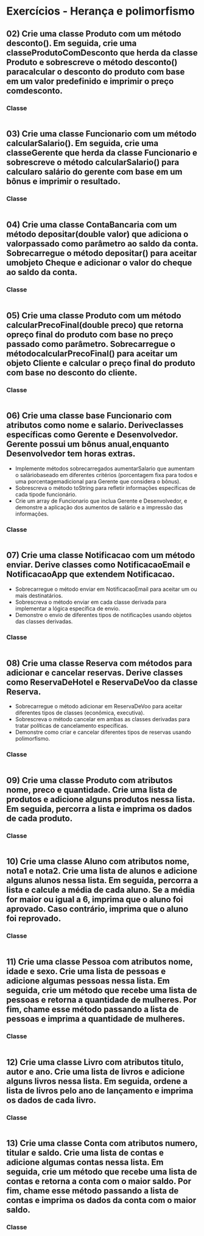 # Exercícios - Herança e polimorfismo 
## 02) Crie uma classe Produto com um método desconto(). Em seguida, crie uma classeProdutoComDesconto que herda da classe Produto e sobrescreve o método desconto() paracalcular o desconto do produto com base em um valor predefinido e imprimir o preço comdesconto.
### Classe
```java

```

## 03) Crie uma classe Funcionario com um método calcularSalario(). Em seguida, crie uma classeGerente que herda da classe Funcionario e sobrescreve o método calcularSalario() para calcularo salário do gerente com base em um bônus e imprimir o resultado.
### Classe
```java

```

## 04) Crie uma classe ContaBancaria com um método depositar(double valor) que adiciona o valorpassado como parâmetro ao saldo da conta. Sobrecarregue o método depositar() para aceitar umobjeto Cheque e adicionar o valor do cheque ao saldo da conta.
### Classe
```java

```

## 05) Crie uma classe Produto com um método calcularPrecoFinal(double preco) que retorna opreço final do produto com base no preço passado como parâmetro. Sobrecarregue o métodocalcularPrecoFinal() para aceitar um objeto Cliente e calcular o preço final do produto com base no desconto do cliente.
### Classe
```java

```

## 06) Crie uma classe base Funcionario com atributos como nome e salario. Deriveclasses específicas como Gerente e Desenvolvedor. Gerente possui um bônus anual,enquanto Desenvolvedor tem horas extras.
* Implemente métodos sobrecarregados aumentarSalario que aumentam o saláriobaseado em diferentes critérios (porcentagem fixa para todos e uma porcentagemadicional para Gerente que considera o bônus).
* Sobrescreva o método toString para refletir informações específicas de cada tipode funcionário.
* Crie um array de Funcionario que inclua Gerente e Desenvolvedor, e demonstre a aplicação dos aumentos de salário e a impressão das informações.
### Classe
```java

```

## 07) Crie uma classe Notificacao com um método enviar. Derive classes como NotificacaoEmail e NotificacaoApp que extendem Notificacao.
* Sobrecarregue o método enviar em NotificacaoEmail para aceitar um ou mais destinatários.
* Sobrescreva o método enviar em cada classe derivada para implementar a lógica específica de envio.
* Demonstre o envio de diferentes tipos de notificações usando objetos das classes derivadas.
### Classe
```java

```

## 08) Crie uma classe Reserva com métodos para adicionar e cancelar reservas. Derive classes como ReservaDeHotel e ReservaDeVoo da classe Reserva.
* Sobrecarregue o método adicionar em ReservaDeVoo para aceitar diferentes tipos de classes (econômica, executiva).
* Sobrescreva o método cancelar em ambas as classes derivadas para tratar políticas de cancelamento específicas.
* Demonstre como criar e cancelar diferentes tipos de reservas usando polimorfismo.
### Classe
```java

```

## 09) Crie uma classe Produto com atributos nome, preco e quantidade. Crie uma lista de produtos e adicione alguns produtos nessa lista. Em seguida, percorra a lista e imprima os dados de cada produto.
### Classe
```java

```

## 10) Crie uma classe Aluno com atributos nome, nota1 e nota2. Crie uma lista de alunos e adicione alguns alunos nessa lista. Em seguida, percorra a lista e calcule a média de cada aluno. Se a média for maior ou igual a 6, imprima que o aluno foi aprovado. Caso contrário, imprima que o aluno foi reprovado.
### Classe
```java

```

## 11) Crie uma classe Pessoa com atributos nome, idade e sexo. Crie uma lista de pessoas e adicione algumas pessoas nessa lista. Em seguida, crie um método que recebe uma lista de pessoas e retorna a quantidade de mulheres. Por fim, chame esse método passando a lista de pessoas e imprima a quantidade de mulheres.
### Classe
```java

```

## 12) Crie uma classe Livro com atributos titulo, autor e ano. Crie uma lista de livros e adicione alguns livros nessa lista. Em seguida, ordene a lista de livros pelo ano de lançamento e imprima os dados de cada livro.
### Classe
```java

```

## 13) Crie uma classe Conta com atributos numero, titular e saldo. Crie uma lista de contas e adicione algumas contas nessa lista. Em seguida, crie um método que recebe uma lista de contas e retorna a conta com o maior saldo. Por fim, chame esse método passando a lista de contas e imprima os dados da conta com o maior saldo.
### Classe
```java

```
